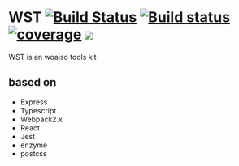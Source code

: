 # WST [![Build Status](https://travis-ci.org/woaiso/wst.svg?branch=master)](https://travis-ci.org/woaiso/wst)  [![Build status](https://ci.appveyor.com/api/projects/status/2yg7y2p4nlxd3wu3?svg=true)](https://ci.appveyor.com/project/woaiso/wst)  [![coverage](https://codecov.io/gh/woaiso/wst/branch/master/graph/badge.svg)](https://codecov.io/gh/woaiso/wst) ![](https://david-dm.org/woaiso/cmd-to-commonjs.svg)

WST is an woaiso tools kit
## based on
- Express
- Typescript
- Webpack2.x
- React
- Jest
- enzyme
- postcss

